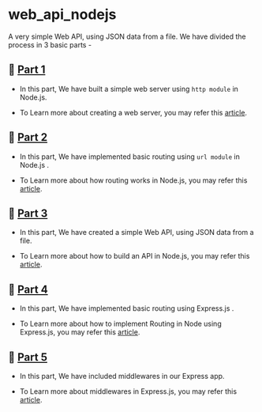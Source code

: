 # web_api_nodejs

A very simple Web API, using JSON data from a file. We have divided the process in 3 basic parts -

## 🚀 <a href="https://github.com/OpenGenus/web_api_nodejs/tree/master/part_1">Part 1</a>

- In this part, We have built a simple web server using `http module` in Node.js.

- To Learn more about creating a web server, you may refer this <a href="https://iq.opengenus.org/create-a-web-server-using-node-js/"> article</a>.

## 🚀 <a href="https://github.com/OpenGenus/web_api_nodejs/tree/master/part_2">Part 2</a>

- In this part, We have implemented basic routing using `url module` in Node.js .

- To Learn more about how routing works in Node.js, you may refer this <a href="https://iq.opengenus.org/routing-in-node-js/"> article</a>.

## 🚀 <a href="https://github.com/OpenGenus/web_api_nodejs/tree/master/part_3">Part 3</a>

- In this part, We have created a simple Web API, using JSON data from a file.

- To Learn more about how to build an API in Node.js, you may refer this <a href="https://iq.opengenus.org/creating-a-web-api-node-js/"> article</a>.

## 🚀 <a href="https://github.com/OpenGenus/web_api_nodejs/tree/master/part_4_express">Part 4</a>

- In this part, We have implemented basic routing using Express.js .

- To Learn more about how to implement Routing in Node using Express.js, you may refer this <a href="https://iq.opengenus.org/p/20e3950d-43f5-45ce-b2f6-2167c63a601b/"> article</a>.

## 🚀 <a href="https://github.com/OpenGenus/web_api_nodejs/tree/master/part_5_express_middleware">Part 5</a>

- In this part, We have included middlewares in our Express app.

- To Learn more about middlewares in Express.js, you may refer this <a href="https://iq.opengenus.org/p/d1f54e16-0990-4eac-aebd-b60f92055dc4/"> article</a>.
